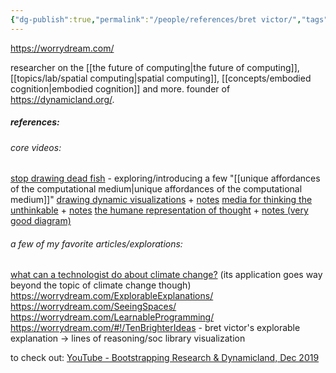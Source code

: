 ```yaml
---
{"dg-publish":true,"permalink":"/people/references/bret victor/","tags":["interfacedesign","experiencedesign","lab","person","tier1","visuallearning","spatialsoftware","interactiondesign","🌱"],"created":"2024-05-29T14:27:52.255-03:00","updated":"2024-07-23T01:07:41.828-03:00"}
---
```


https://worrydream.com/

researcher on the [[the future of computing\|the future of computing]], [[topics/lab/spatial computing\|spatial computing]], [[concepts/embodied cognition\|embodied cognition]] and more. founder of https://dynamicland.org/.

##### references:

###### core videos:
[stop drawing dead fish](https://vimeo.com/64895205) - exploring/introducing a few "[[unique affordances of the computational medium\|unique affordances of the computational medium]]"
[drawing dynamic visualizations](https://vimeo.com/66085662) + [notes](https://worrydream.com/DrawingDynamicVisualizationsTalkAddendum/)
[media for thinking the unthinkable](https://worrydream.com/MediaForThinkingTheUnthinkable/) + [notes](https://worrydream.com/MediaForThinkingTheUnthinkable/note.html)
[the humane representation of thought](https://vimeo.com/115154289) + [notes (very good diagram)](https://worrydream.com/TheHumaneRepresentationOfThought/note.html)
###### a few of my favorite articles/explorations:
[what can a technologist do about climate change?](https://worrydream.com/ClimateChange/) (its application goes way beyond the topic of climate change though)
https://worrydream.com/ExplorableExplanations/
https://worrydream.com/SeeingSpaces/
https://worrydream.com/LearnableProgramming/
https://worrydream.com/#!/TenBrighterIdeas - bret victor's explorable explanation -> lines of reasoning/soc library visualization

to check out:
[YouTube - Bootstrapping Research & Dynamicland, Dec 2019](https://www.youtube.com/watch?v=eJm44LJDU44)
